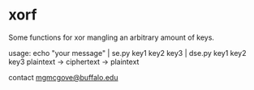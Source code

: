 xorf
======

Some functions for xor mangling an arbitrary amount of keys.

usage: echo "your message" | se.py key1 key2 key3 | dse.py key1 key2 key3
	plaintext         ->      ciphertext       ->  plaintext


contact mgmcgove@buffalo.edu
